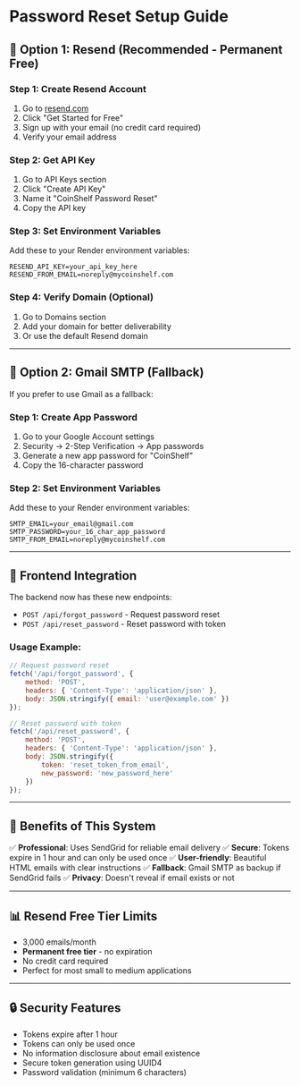 # Password Reset Setup Guide

## 🚀 **Option 1: Resend (Recommended - Permanent Free)**

### **Step 1: Create Resend Account**
1. Go to [resend.com](https://resend.com)
2. Click "Get Started for Free"
3. Sign up with your email (no credit card required)
4. Verify your email address

### **Step 2: Get API Key**
1. Go to API Keys section
2. Click "Create API Key"
3. Name it "CoinShelf Password Reset"
4. Copy the API key

### **Step 3: Set Environment Variables**
Add these to your Render environment variables:

```
RESEND_API_KEY=your_api_key_here
RESEND_FROM_EMAIL=noreply@mycoinshelf.com
```

### **Step 4: Verify Domain (Optional)**
1. Go to Domains section
2. Add your domain for better deliverability
3. Or use the default Resend domain

---

## 📧 **Option 2: Gmail SMTP (Fallback)**

If you prefer to use Gmail as a fallback:

### **Step 1: Create App Password**
1. Go to your Google Account settings
2. Security → 2-Step Verification → App passwords
3. Generate a new app password for "CoinShelf"
4. Copy the 16-character password

### **Step 2: Set Environment Variables**
Add these to your Render environment variables:

```
SMTP_EMAIL=your_email@gmail.com
SMTP_PASSWORD=your_16_char_app_password
SMTP_FROM_EMAIL=noreply@mycoinshelf.com
```

---

## 🔧 **Frontend Integration**

The backend now has these new endpoints:

- `POST /api/forgot_password` - Request password reset
- `POST /api/reset_password` - Reset password with token

### **Usage Example:**
```javascript
// Request password reset
fetch('/api/forgot_password', {
    method: 'POST',
    headers: { 'Content-Type': 'application/json' },
    body: JSON.stringify({ email: 'user@example.com' })
});

// Reset password with token
fetch('/api/reset_password', {
    method: 'POST',
    headers: { 'Content-Type': 'application/json' },
    body: JSON.stringify({ 
        token: 'reset_token_from_email',
        new_password: 'new_password_here'
    })
});
```

---

## 🎯 **Benefits of This System**

✅ **Professional**: Uses SendGrid for reliable email delivery
✅ **Secure**: Tokens expire in 1 hour and can only be used once
✅ **User-friendly**: Beautiful HTML emails with clear instructions
✅ **Fallback**: Gmail SMTP as backup if SendGrid fails
✅ **Privacy**: Doesn't reveal if email exists or not

---

## 📊 **Resend Free Tier Limits**
- 3,000 emails/month
- **Permanent free tier** - no expiration
- No credit card required
- Perfect for most small to medium applications

---

## 🔒 **Security Features**
- Tokens expire after 1 hour
- Tokens can only be used once
- No information disclosure about email existence
- Secure token generation using UUID4
- Password validation (minimum 6 characters) 